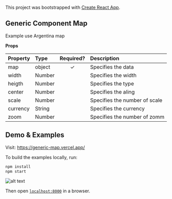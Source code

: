 This project was bootstrapped with [Create React App](https://github.com/facebook/create-react-app).

## Generic Component Map

Example use Argentina map

**Props**

| Property | Type | Required? | Description |
|:---|:---|:---:|:---|
| map | object |✓| Specifies the data |
| width | Number | | Specifies the width |
| heigth | Number | | Specifies the type |
| center | Number | | Specifies the aling |
| scale | Number | | Specifies the number of scale |
| currency | String | | Specifies the currency |
| zoom | Number | | Specifies the number of zomm |


## Demo & Examples

Visit: https://generic-map.vercel.app/

To build the examples locally, run:

```bash
npm install
npm start
```
![alt text](https://user-images.githubusercontent.com/28309103/70201609-e4d22f80-16f5-11ea-96f6-a2e6cdac9e68.gif)

Then open [`localhost:8000`](http://localhost:8000) in a browser.
